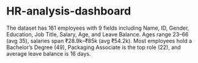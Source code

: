 # HR-analysis-dashboard
The dataset has 161 employees with 9 fields including Name, ID, Gender, Education, Job Title, Salary, Age, and Leave Balance. Ages range 23–66 (avg 35), salaries span ₹28.9k–₹85k (avg ₹54.2k). Most employees hold a Bachelor’s Degree (49), Packaging Associate is the top role (22), and average leave balance is 16 days.
